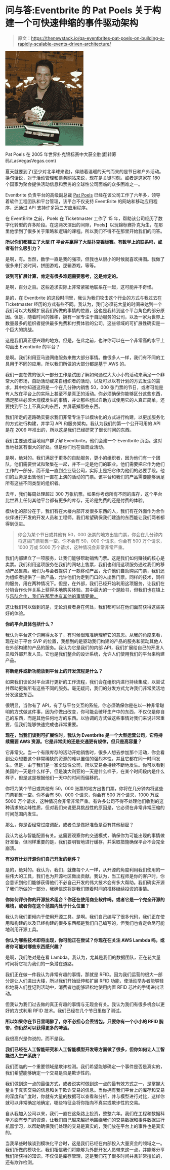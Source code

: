 # 问与答:Eventbrite 的 Pat Poels 关于构建一个可快速伸缩的事件驱动架构

> 原文：<https://thenewstack.io/qa-eventbrites-pat-poels-on-building-a-rapidly-scalable-events-driven-architecture/>

[![](img/c462c657fed4074effb37e3e17f6bc43.png)](https://en.wikipedia.org/wiki/Pat_Poels)

Pat Poels 在 2005 年世界扑克锦标赛中大获全胜(翻转筹码/LasVegasVegas.com)

夏天就要到了(至少对北半球来说)，伴随着温暖的天气而来的是节日和户外活动。换句话说，对于活动管理和票务网站来说，现在是关键时刻。或者是这家在 180 个国家为聚会提供活动信息和票务的全球性公司面临的众多困难之一。

Eventbrite 负责平台的高级副总裁 [Pat Poels](https://www.linkedin.com/in/patrickpoels/) 已经在该公司工作了六年多，领导着软件工程团队和平台管理，该平台不仅支持 EventBrite 的网站和移动应用程序，还通过 API 支持许多第三方应用程序。

在 EventBrite 之前，Poels 在 Ticketmaster 工作了 15 年，帮助该公司经历了数字化转型的许多阶段。在这两次演出的间隙，Poels】以玩锦标赛扑克为生，在那里他学到了很多关于策略和逻辑的课程。所以我们不得不在那里开始我们的问答。

**所以你们都建立了大型 IT 平台并赢得了大型扑克锦标赛。有数学上的联系吗，或者有什么吸引力？**

是啊，有。当然，数学一直是我的强项，但我也从很小的时候就喜欢拼图。我做了很多来打发时间，拼图游戏，逻辑游戏，等等。

**谈到可扩展计算，肯定有很多难题需要思考，这是肯定的。**

是啊，百分之百。这些追求实际上非常紧密地联系在一起，这可能并不奇怪。

是的，在 Eventbrite 的这段时间里，我认为我们攻击这个行业的方式与我过去在 Ticketmaster 经历的方式有些不同。我认为，我们必须花大量的时间来达到一个我们可以大规模扩展我们所做的事情的位置，这也是我转到这个平台角色的部分原因。但是，随着时间的推移，拥有一家专注于自助服务的公司，以及一家为世界上数量最多的组织者提供最多免费和付费体验的公司，这些领域的可扩展性确实是一个巨大的挑战。

这是我们真正感兴趣的地方。但是，在此之前，也许你可以在一个非常高的水平上勾画出 Eventbrite 的平台？

是啊。我们利用亚马逊网络服务来做大部分事情。像很多人一样，我们有不同的工具用于不同的应用，所以我们所做的大部分都是基于 AWS 的。

我们一直在做的很大一部分工作是试图了解如何通过大大小小的活动来满足一个非常大的市场，自助活动或来自组织者的活动，以及可以以有计划的方式发生的需求，其中你知道这将是一个在几分钟内销售 50，000 张门票的节日，或者可能是有人放在平台上的实际上甚至不是真正的活动。你必须确保你能够区分这些东西，满足那些必须大规模发生的事情，并让那些想以自助方式使用它的人真正简单，还要找到平台上不真实的东西，并屏蔽掉那些东西。

我们所走的道路确实要求我们非常专注于以模块化的方式进行构建，以更加服务化的方式进行构建，并学习 API 和服务架构。我认为我们的第一个公开可用的 API 是在 2009 年推出的，所以这是我们已经研究了很长时间的东西。

我们主要通过当地用户群了解 Eventbrite。他们会建一个 Eventbrite 页面。这对当地社区有很大的好处。但是你们也在做商业活动。

是啊，绝对的。我们满足于更多的自助服务，更小的组织者，因为他们有一个团队，他们需要尝试和聚集在一起，并不一定是他们的职业。他们需要把它作为他们工作的一部分，而不是一直到企业级公司，实际上是把它作为他们的必要手段。他们的业务是出售他们一直在上演的活动的门票。该平台和我们的产品需要能够满足所有这些不同类型的组织者。

去年，我们每周处理超过 300 万张机票。如果你考虑所有不同的库存，这个平台比世界上任何其他平台都有更多的库存，无论是免费的还是付费的体验。

模块化的部分在于，我们有在大楼内部开发很多东西的人，我们有在外面作为合作伙伴进行开发的开发人员和工程师。我们希望确保我们建造的东西能让我们两者都得到促进。

> 你会为某个节日或其他有 50，000 张票的地方出售门票，你会在几分钟内将这些门票销售一空。你不会有 50，000 个请求，你会有 500 万个请求，1000 万或 5000 万个请求，这种情况会非常非常严重。

我们内部建立了一项服务，让我们能够帮助销售门票。这是我们如何赚钱的核心是卖票。我们利用这项服务在我们的网站上售票，我们也利用这项服务通过我们的移动产品售票。我们为与会者提供了一款移动产品，允许他们自助购买门票，我们还为组织者提供了一款产品，允许他们为走到门口的人出售门票。同样的技术，同样的服务，用在两种情况下。但是，在外部，我们已经开始利用这项服务，让我们在分销合作伙伴关系上获得本地购买体验。其中最大的一个是脸书，但我们也在镇上与[乐队合作，我们在那里也有其他的事情要做。](https://www.bandsintown.com/en/)

这让我们可以做到的是，无论消费者身在何处，我们都可以在他们面前获得这些美好的体验。

**你的平台具体包括什么？**

我认为平台这个词用得太多了，有时候很难准确理解它的意思。从我的角度来看，现在处于平台 SVP 的位置，我想到的是驱动我们构建的产品的服务和驱动其他人在外部构建的产品的服务。我认为它是我们的内部 API，我们扩展给自己的开发人员和外部开发人员。它也是我们整合的设计系统，允许人们使用我们的平台来构建产品。

**将新组件或新功能放到平台上的开发流程是什么？**

如果我们谈论对平台进行更新的工作流程，我们会在组织内进行持续集成，以尝试并帮助更新所有这些不同的服务。毫无疑问，我们的分发方式允许我们非常灵活地分发这些东西。

很明显，当你有了 API，有了与平台交互的系统，你必须确保你是在以一种非常聪明的方式做这件事，因为你做出改变，你可能会破坏生产中的东西，不仅仅是你自己的东西，而是其他任何地方的东西。以协调的方式做这些事情对我们来说非常重要，但我们能够快速完成也非常重要。

**现在，当我们谈到可扩展性时，我认为 Eventbrite 是一个大型运营公司，它将持续需要 AWS 资源。它是非常尖的还是交通更有规律，但只是高容量？**

它非常尖。当一个有限库存的活动开始销售时，很多人想去参加那个活动，你会看到公众想要这个非常稀缺的资源的难以置信的强烈本性，并且它都在同一时间发生。但是，由于我们是一家全球性公司，所以交易会持续不断地发生。你可以看到美国的一天是什么样子，但是澳大利亚的一天是什么样子，在某个时间段内是什么样子，但是这是根据他们一天中的时间而偏移的。

你将为某个节日或其他有 50，000 张票的地方出售门票，你将在几分钟内将这些门票销售一空。你不会有 50，000 个请求，你会有 500 万个请求，1000 万或 5000 万个请求，这种情况会非常非常严重。有许多公司不得不处理他们收到的这种请求的尖峰性质，但对我们来说更具挑战性的原因是，它必须在非常非常压缩的时间范围内发生。

那么，你是否经常过度调配，或者总是做好准备是否有其他秘密？

我认为这与智能配置有关。这需要观察你的交通模式，确保你为可能出现的事情做好准备。但同样重要的是，我们要明智地进行缓存，并采取措施确保平台不会完全崩溃。

**有没有计划开源你们自己开发的组件？**

是的，绝对的。我认为，我们，就像每个人一样，从开源的角度利用我们使用的一些伟大的工具，我们也为开源社区做出贡献。我认为，当工程师是你的客户时，你会意识到他们能够获得他们不必自己开发的伟大技术会有多大帮助。我们确实开源了我们所做的一部分，我确信这将是我们随着时间的推移继续投资的事情。

**你如何评价你的开源技术组合？你还在使用商业软件吗，或者它是一个完全开源的堆栈，或者你在这个范围内处于什么位置？**

我认为我们更倾向于使用开源工具。是啊。我们自己编写了很多代码，我们正在使用和构建的以及已经构建的很多东西都是我们自己编写的，但我们也肯定会尽可能地利用开源工具。

**你认为哪些技术即将出现，你可能正在尝试？你现在在关注 AWS Lambda 吗，或者你可能对哪些东西感兴趣？**

是啊，我们绝对是在看 Lambda。我认为，尤其是我们的数据团队，正在花大量时间将它视为我们的一条潜在道路。

我们正在做一件我认为非常有趣的事情，那就是 RFID。因为我们运营的很大一部分是让人们进出大楼，所以我们开始延伸和扩展 RFID 功能，使活动举办者能够轻松地将人们登记到活动中，消费者也能够轻松地使用内置 RFID 芯片的手镯进出活动。

但我认为我们过去做的真正有趣的事情与无现金有关。我认为我们有很多机会以更好的方式利用 RFID 技术。我们已经在几个节日里做了测试。

**所以如果你在节日里喝醉了，你不必担心会丢钱包。只要你有一个小小的 RFID 腕带，你仍然可以获得更多的啤酒。**

我很高兴是你说的，而不是我。

**我们已经在人工智能研究和人工智能模型开发等方面做了很多，但你如何让人工智能进入生产系统？**

我们面临的一个重要领域是欺诈检测。我们希望能够确定一个事件是否是真实的，我们希望能够确定一个交易是否是欺诈性的。

我们做到这一点的最佳方式，或者说实时做到这一点的最有效方式之一，是掌握大量关于真实交易的信息和关于欺诈交易的信息。当你拥有我们平台上的库存和交易的深度和广度时，你就有大量的数据可以查看和分析，并与模型进行对比，这样你就可以非常确定地确定，哪些特征会将你指向不真实或欺诈性的交易。

自从我加入公司以来，我们一直在这条路上投资，整整六年。我们在工程和数据科学方面有专门的资源，让我们自己越来越好地围绕我们的交易数据和事件数据进行机器学习，以帮助确保我们处理的交易是真实的，我们放在平台上的事件也是真实的。

当我早些时候谈到模块化平台时，这是我们已经在内部投入大量资金的领域之一。我们所做的模块化，我们相信我们将能够为外部开发人员带来这一点，并能够分享我们所获得的知识。不仅仅是库存管理，这是我们花了很多时间并且非常擅长的，还有欺诈检测。

<svg viewBox="0 0 68 31" version="1.1" xmlns:xlink="http://www.w3.org/1999/xlink"><title>Group</title> <desc>Created with Sketch.</desc></svg>